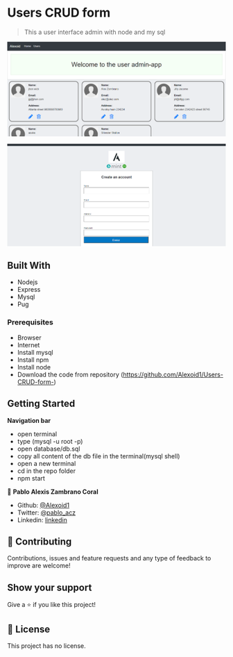 # Users CRUD form

> This a user interface admin with node and my sql

![screenshot](./images/users.png)

![screenshot](./images/form.png)



## Built With

- Nodejs 
- Express
- Mysql
- Pug

### Prerequisites

- Browser
- Internet
- Install mysql
- Install npm
- Install node
- Download the code from repository (https://github.com/Alexoid1/Users-CRUD-form-)


## Getting Started

**Navigation bar**

- open terminal 
- type (mysql -u root -p)
- open database/db.sql
- copy all content of the db file in the terminal(mysql shell)
- open a new terminal
- cd in the repo folder
- npm start



👤 **Pablo Alexis Zambrano Coral**

- Github: [@Alexoid1](https://github.com/Alexoid1)
- Twitter: [@pablo_acz](https://twitter.com/pablo_acz)
- Linkedin: [linkedin](https://www.linkedin.com/in/pablo-alexis-zambrano-coral-7a614a189/)

## 🤝 Contributing

Contributions, issues and feature requests and any type of feedback to improve are welcome!

## Show your support

Give a ⭐️ if you like this project!


## 📝 License

This project has no license.
